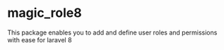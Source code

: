 # magic_role8
This package enables you to add and define user roles and permissions with ease for laravel 8
